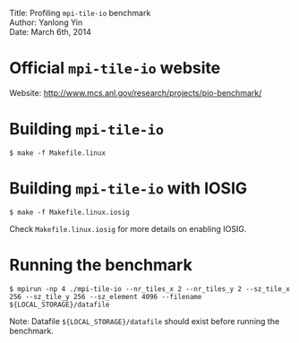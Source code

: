 Title:  Profiling `mpi-tile-io` benchmark  
Author: Yanlong Yin  
Date:   March 6th, 2014  

# Official `mpi-tile-io` website

Website: http://www.mcs.anl.gov/research/projects/pio-benchmark/

# Building `mpi-tile-io`

    $ make -f Makefile.linux

# Building `mpi-tile-io` with IOSIG

    $ make -f Makefile.linux.iosig

Check `Makefile.linux.iosig` for more details on enabling IOSIG.

# Running the benchmark

    $ mpirun -np 4 ./mpi-tile-io --nr_tiles_x 2 --nr_tiles_y 2 --sz_tile_x 256 --sz_tile_y 256 --sz_element 4096 --filename ${LOCAL_STORAGE}/datafile
    
Note: Datafile `${LOCAL_STORAGE}/datafile` should exist before running the benchmark. 

